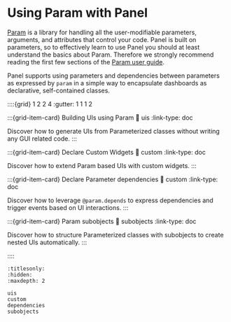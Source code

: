 # Using Param with Panel

[Param](https://param.holoviz.org) is a library for handling all the user-modifiable parameters, arguments, and attributes that control your code. Panel is built on parameters, so to effectively learn to use Panel you should at least understand the basics about Param. Therefore we strongly recommend reading the first few sections of the [Param user guide](https://param.holoviz.org/user_guide/index.html).

Panel supports using parameters and dependencies between parameters as expressed by ``param`` in a simple way to encapsulate dashboards as declarative, self-contained classes.

::::{grid} 1 2 2 4
:gutter: 1 1 1 2

:::{grid-item-card} Building UIs using Param
:link: uis
:link-type: doc

Discover how to generate UIs from Parameterized classes without writing any GUI related code.
:::

:::{grid-item-card} Declare Custom Widgets
:link: custom
:link-type: doc

Discover how to extend Param based UIs with custom widgets.
:::

:::{grid-item-card} Declare Parameter dependencies
:link: custom
:link-type: doc

Discover how to leverage `@param.depends` to express dependencies and trigger events based on UI interactions.
:::

:::{grid-item-card} Param subobjects
:link: subobjects
:link-type: doc

Discover how to structure Parameterized classes with subobjects to create nested UIs automatically.
:::

::::


```{toctree}
:titlesonly:
:hidden:
:maxdepth: 2

uis
custom
dependencies
subobjects
```
